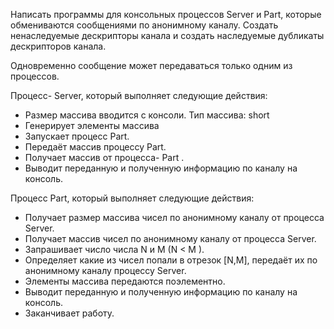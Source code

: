 Написать программы для консольных процессов Server и Part, которые обмениваются сообщениями по анонимному каналу. Создать ненаследуемые дескрипторы канала и создать наследуемые дубликаты дескрипторов канала.

Одновременно сообщение может передаваться только одним из процессов.

Процесс- Server, который выполняет следующие действия:
- Размер массива вводится с консоли. Тип массива: short 
- Генерирует элементы массива
- Запускает процесс Part.
- Передаёт массив процессу Part.
- Получает массив  от процесса- Part .
- Выводит переданную и полученную информацию по каналу на консоль.

Процесс Part, который выполняет следующие действия:


- Получает размер массива  чисел по анонимному каналу от процесса Server.
- Получает массив  чисел по анонимному каналу от процесса Server.
- Запрашивает число числа N и M (N < M ).
- Определяет какие из чисел попали в отрезок [N,M], передаёт их по анонимному каналу процессу Server.
- Элементы массива передаются поэлементно.
- Выводит переданную и полученную информацию по каналу на консоль.
- Заканчивает работу.

